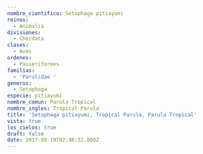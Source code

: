 ```yaml
---
nombre_cientifico: Setophaga pitiayumi
reinos:
  - Animalia
divisiones:
  - Chordata
clases:
  - Aves
ordenes:
  - Passeriformes
familias:
  - 'Parulidae '
generos:
  - Setophaga
especie: pitiayumi
nombre_comun: Parula Tropical
nombre_ingles: Tropical Parula
title: 'Setophaga pitiayumi, Tropical Parula, Parula Tropical'
vista: true
los_cielos: true
draft: false
date: 2017-08-19T02:46:32.000Z
---
```


